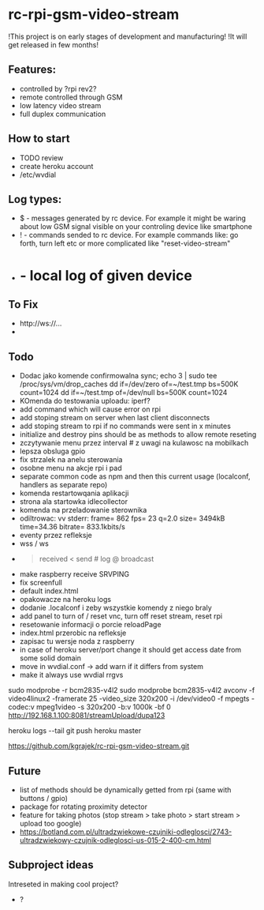 # rc-rpi-gsm-video-stream

!This project is on early stages of development and manufacturing!
!It will get released in few months!

## Features:
-	controlled by ?rpi rev2?
-	remote controlled through GSM
-	low latency video stream
-	full duplex communication

## How to start
-	TODO review
-	create heroku account
-	/etc/wvdial

## Log types:
-	$ - messages generated by rc device. For example it might be waring about low GSM signal visible on your controling device like smartphone
-	! - commands sended to rc device. For example commands like: go forth, turn left etc or more complicated like "reset-video-stream"
-	# - local log of given device

## To Fix
-	http://ws://...
-

## Todo
-	Dodac jako komende confirmowalna
	sync; echo 3 | sudo tee /proc/sys/vm/drop_caches
	dd if=/dev/zero of=~/test.tmp bs=500K count=1024
	dd if=~/test.tmp of=/dev/null bs=500K count=1024
-	KOmenda do testowania uploadu: iperf?
-	add command which will cause error on rpi
-	add stoping stream on server when last client disconnects
-	add stoping stream to rpi if no commands were sent in x minutes
-	initialize and destroy pins should be as methods to allow remote reseting
-	zczytywanie menu przez interval # z uwagi na kulawosc na mobilkach
-	lepsza obsluga gpio
-	fix strzalek na anelu sterowania
-	osobne menu na akcje rpi i pad
-	separate common code as npm and then this current usage (localconf, handlers as separate repo)
-	komenda restartowqania aplikacji
-	strona ala startowka idlecollector
-	komenda na przeladowanie sterownika
-	odiltrowac: vv stderr: frame=  862 fps= 23 q=2.0 size=    3494kB time=34.36 bitrate= 833.1kbits/s    
-	eventy przez refleksje
-	wss / ws
-	> received < send # log @ broadcast
-	make raspberry receive SRVPING
-	fix screenfull
-	default index.html
-	opakowacze na heroku logs
-	dodanie .localconf i zeby wszystkie komendy z niego braly
-	add panel to turn of / reset vnc, turn off reset stream, reset rpi
-	resetowanie informacji o porcie reloadPage
-	index.html przerobic na refleksje
-	zapisac tu wersje noda z raspberry
-	in case of heroku server/port change it should get access date from some solid domain
-	move in wvdial.conf -> add warn if it differs from system
-	make it always use wvdial rrgvs


sudo modprobe -r bcm2835-v4l2
sudo modprobe bcm2835-v4l2
avconv -f video4linux2 -framerate 25 -video_size 320x200 -i /dev/video0 -f mpegts -codec:v mpeg1video -s 320x200 -b:v 1000k -bf 0 http://192.168.1.100:8081/streamUpload/dupa123

heroku logs --tail
git push heroku master

https://github.com/kgrajek/rc-rpi-gsm-video-stream.git

## Future
-	list of methods should be dynamically getted from rpi (same with buttons / gpio)
-	package for rotating proximity detector
-	feature for taking photos (stop stream > take photo > start stream > upload too google)
-	https://botland.com.pl/ultradzwiekowe-czujniki-odleglosci/2743-ultradzwiekowy-czujnik-odleglosci-us-015-2-400-cm.html

## Subproject ideas

Intreseted in making cool project?
-	?
